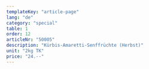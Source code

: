 ```yaml
---
templateKey: "article-page"
lang: "de"
category: "special"
table: 1
order: 12
articleNr: "50005"
description: "Kürbis-Amaretti-Senffrüchte (Herbst)"
unit: "2kg TK"
price: "24.--"
---
```

